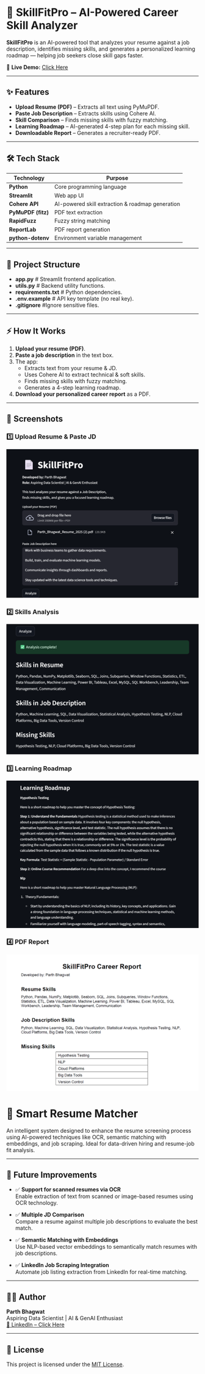 # 📄 SkillFitPro – AI-Powered Career Skill Analyzer

**SkillFitPro** is an AI-powered tool that analyzes your resume against a job description, identifies missing skills, and generates a personalized learning roadmap — helping job seekers close skill gaps faster.

🚀 **Live Demo:** [Click Here](https://skillfitpro.streamlit.app/)  

---

## ✨ Features
- **Upload Resume (PDF)** – Extracts all text using PyMuPDF.
- **Paste Job Description** – Extracts skills using Cohere AI.
- **Skill Comparison** – Finds missing skills with fuzzy matching.
- **Learning Roadmap** – AI-generated 4-step plan for each missing skill.
- **Downloadable Report** – Generates a recruiter-ready PDF.

---

## 🛠 Tech Stack
| Technology | Purpose |
|------------|---------|
| **Python** | Core programming language |
| **Streamlit** | Web app UI |
| **Cohere API** | AI-powered skill extraction & roadmap generation |
| **PyMuPDF (fitz)** | PDF text extraction |
| **RapidFuzz** | Fuzzy string matching |
| **ReportLab** | PDF report generation |
| **python-dotenv** | Environment variable management |

---
## 📂 Project Structure
- **app.py** # Streamlit frontend application.
- **utils.py** # Backend utility functions.
- **requirements.txt** # Python dependencies.
- **.env.example**  # API key template (no real key).
- **.gitignore** #Ignore sensitive files.

---

## ⚡ How It Works
1. **Upload your resume (PDF)**.
2. **Paste a job description** in the text box.
3. The app:
   - Extracts text from your resume & JD.
   - Uses Cohere AI to extract technical & soft skills.
   - Finds missing skills with fuzzy matching.
   - Generates a 4-step learning roadmap.
4. **Download your personalized career report** as a PDF.

---

## 📸 Screenshots

### 1️⃣ Upload Resume & Paste JD
![Upload Resume](https://github.com/parthbhagwat22/skillfitpro-career-skill-analyzer/blob/a93599d0fad410edbec3055eebc71bd9d8370a09/screenshots/upload_resume/Screenshot%202025-08-08%20140336.png)

### 2️⃣ Skills Analysis
![Analysis Results](https://github.com/parthbhagwat22/skillfitpro-career-skill-analyzer/blob/a93599d0fad410edbec3055eebc71bd9d8370a09/screenshots/skill_comparison/Screenshot%202025-08-08%20140425.png)

### 3️⃣ Learning Roadmap
![Learning Roadmap](https://github.com/parthbhagwat22/skillfitpro-career-skill-analyzer/blob/a93599d0fad410edbec3055eebc71bd9d8370a09/screenshots/roadmap/Screenshot%202025-08-08%20140457.png)

### 4️⃣ PDF Report
![PDF Report](https://github.com/parthbhagwat22/skillfitpro-career-skill-analyzer/blob/a93599d0fad410edbec3055eebc71bd9d8370a09/screenshots/pdf_report/Screenshot%202025-08-08%20140543.png)


# 🚀 Smart Resume Matcher

An intelligent system designed to enhance the resume screening process using AI-powered techniques like OCR, semantic matching with embeddings, and job scraping. Ideal for data-driven hiring and resume-job fit analysis.

---

## 🚀 Future Improvements

- ✅ **Support for scanned resumes via OCR**  
  Enable extraction of text from scanned or image-based resumes using OCR technology.

- ✅ **Multiple JD Comparison**  
  Compare a resume against multiple job descriptions to evaluate the best match.

- ✅ **Semantic Matching with Embeddings**  
  Use NLP-based vector embeddings to semantically match resumes with job descriptions.

- ✅ **LinkedIn Job Scraping Integration**  
  Automate job listing extraction from LinkedIn for real-time matching.

---

## 👨‍💻 Author

**Parth Bhagwat**  
Aspiring Data Scientist | AI & GenAI Enthusiast  
[🔗 LinkedIn – Click Here](https://www.linkedin.com/in/your-profile-link)

---

## 📜 License

This project is licensed under the [MIT License](./LICENSE).
